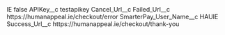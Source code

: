 <?xml version="1.0" encoding="UTF-8"?>
<CustomMetadata xmlns="http://soap.sforce.com/2006/04/metadata" xmlns:xsi="http://www.w3.org/2001/XMLSchema-instance" xmlns:xsd="http://www.w3.org/2001/XMLSchema">
    <label>IE</label>
    <protected>false</protected>
    <values>
        <field>APIKey__c</field>
        <value xsi:type="xsd:string">testapikey</value>
    </values>
    <values>
        <field>Cancel_Url__c</field>
        <value xsi:nil="true"/>
    </values>
    <values>
        <field>Failed_Url__c</field>
        <value xsi:type="xsd:string">https://humanappeal.ie/checkout/error</value>
    </values>
    <values>
        <field>SmarterPay_User_Name__c</field>
        <value xsi:type="xsd:string">HAUIE</value>
    </values>
    <values>
        <field>Success_Url__c</field>
        <value xsi:type="xsd:string">https://humanappeal.ie/checkout/thank-you</value>
    </values>
</CustomMetadata>
